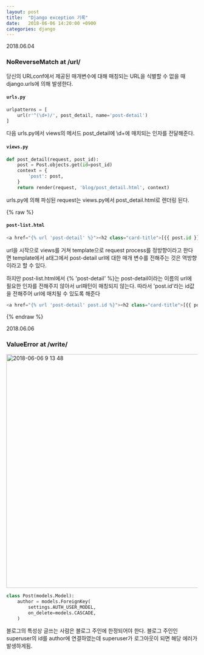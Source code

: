 ```yaml
---
layout: post
title:  "Django exception 기록"
date:   2018-06-06 14:20:00 +0900
categories: django
---
```


2018.06.04

### NoReverseMatch at /url/

당신의 URLconf에서 제공된 매개변수에 대해 매칭되는 URL을 식별할 수 없을 때 django.urls에 의해 발생한다.

#### `urls.py`

```python
urlpatterns = [
    url(r'^(\d+)/', post_detail, name='post-detail')
]
```

다음 urls.py에서 views의 메서드 post_detail에 \d+에 매치되는 인자를 전달해준다.


#### `views.py`

```python
def post_detail(request, post_id):
    post = Post.objects.get(id=post_id)
    context = {
        'post': post,
    }
    return render(request, 'blog/post_detail.html', context)
```

urls.py에 의해 파싱된 request는 views.py에서 post_detail.html로 렌더링 된다.

{% raw %}

#### `post-list.html`

```python
<a href="{% url 'post-detail' %}"><h2 class="card-title">[{{ post.id }}] {{ post.title }}</h2></a>
``` 

url을 시작으로 views를 거쳐 template으로 request process를 정방향이라고 한다면 template에서 a태그에서 post-detail url에 대한 매개 변수를 전해주는 것은 역방향이라고 할 수 있다.


하지만 post-list.html에서 {% 'post-detail' %}는 post-detail이라는 이름의 url에 필요한 인자를 전해주지 않아서 url패턴이 매칭되지 않는다. 따라서 'post.id'라는 id값을 전해주어 url에 매치될 수 있도록 해준다


```python
<a href="{% url 'post-detail' post.id %}"><h2 class="card-title">[{{ post.id }}] {{ post.title }}</h2></a>
``` 

{% endraw %}

2018.06.06

### ValueError at /write/

<img width="615" alt="2018-06-06 9 13 48" src="https://user-images.githubusercontent.com/33015649/41037699-00e113c4-69cf-11e8-9d01-0f7250639a0d.png">


```python
class Post(models.Model):
    author = models.ForeignKey(
        settings.AUTH_USER_MODEL,
        on_delete=models.CASCADE,
    )
```

블로그의 특성상 글쓰는 사람은 블로그 주인에 한정되어야 한다. 블로그 주인인 superuser의 id를 author에 연결하였는데 superuser가 로그아웃이 되면 해당 에러가 발생하게됨.